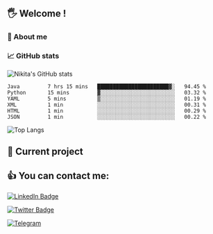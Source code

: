 ## 🖐 Welcome !

### 🙂 About me

### 📈 GitHub stats
![Nikita's GitHub stats](https://github-readme-stats.vercel.app/api?username=DOMOKUL&show_icons=true&theme=gruvbox)

<!--START_SECTION:waka-->

```text
Java         7 hrs 15 mins   ███████████████████████▓░   94.45 %
Python       15 mins         ▓░░░░░░░░░░░░░░░░░░░░░░░░   03.32 %
YAML         5 mins          ▒░░░░░░░░░░░░░░░░░░░░░░░░   01.19 %
XML          1 min           ░░░░░░░░░░░░░░░░░░░░░░░░░   00.31 %
HTML         1 min           ░░░░░░░░░░░░░░░░░░░░░░░░░   00.29 %
JSON         1 min           ░░░░░░░░░░░░░░░░░░░░░░░░░   00.22 %
```

<!--END_SECTION:waka-->

![Top Langs](https://github-readme-stats.vercel.app/api/top-langs/?username=DOMOKUL&layout=compact&show_icons=true&theme=gruvbox)

## 🎨 Current project

## 👍 You can contact me:

[![LinkedIn Badge](https://img.shields.io/badge/LinkedIn-Profile-informational?style=flat&logo=linkedin&logoColor=white&color=0D76A8)](https://www.linkedin.com/in/strokach-nikita-810b50230/)

[![Twitter Badge](https://img.shields.io/badge/Twitter-Profile-informational?style=flat&logo=twitter&logoColor=white&color=0D76A8)](https://twitter.com/domokul)

[![Telegram](https://img.shields.io/badge/Telegram-Profile-informational?style=flat&logo=telegram&logoColor=white&color=0D76A8)](https://t.me/Domokul)


